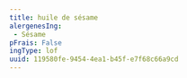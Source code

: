 ```yaml
---
title: huile de sésame
alergenesIng:
 - Sésame
pFrais: False
ingType: lof
uuid: 119580fe-9454-4ea1-b45f-e7f68c66a9cd
---
```

